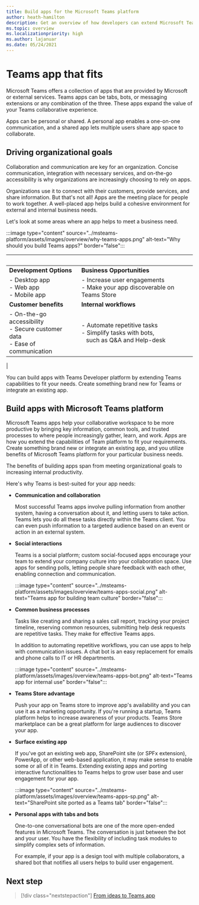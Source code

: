 ```yaml
---
title: Build apps for the Microsoft Teams platform
author: heath-hamilton
description: Get an overview of how developers can extend Microsoft Teams features with custom apps.
ms.topic: overview
ms.localizationpriority: high
ms.author: lajanuar
ms.date: 05/24/2021
---
```

# Teams app that fits

Microsoft Teams offers a collection of apps that are provided by Microsoft or external services. Teams apps can be tabs, bots, or messaging extensions or any combination of the three. These apps expand the value of your Teams collaborative experience.

Apps can be personal or shared. A personal app enables a one-on-one communication, and a shared app lets multiple users share app space to collaborate.

## Driving organizational goals

Collaboration and communication are key for an organization. Concise communication, integration with necessary services, and on-the-go accessibility is why organizations are increasingly choosing to rely on apps.

Organizations use it to connect with their customers, provide services, and share information. But that's not all! Apps are the meeting place for people to work together. A well-placed app helps build a cohesive environment for external and internal business needs.

Let's look at some areas where an app helps to meet a business need.

:::image type="content" source="../msteams-platform/assets/images/overview/why-teams-apps.png" alt-text="Why should you build Teams apps?" border="false":::

| &nbsp; | &nbsp; |
|--- | --- |
| **Development Options** | **Business Opportunities** |
| - Desktop app <br> - Web app <br> - Mobile app | - Increase user engagements <br> - Make your app discoverable on Teams Store |
| **Customer benefits** | **Internal workflows** |
| - On-the-go accessibility <br> - Secure customer data <br> - Ease of communication | - Automate repetitive tasks <br> - Simplify tasks with bots, <br> &nbsp;&nbsp; such as Q&A and Help-desk |
|

You can build apps with Teams Developer platform by extending Teams capabilities to fit your needs. Create something brand new for Teams or integrate an existing app.

## Build apps with Microsoft Teams platform

Microsoft Teams apps help your collaborative workspace to be more productive by bringing key information, common tools, and trusted processes to where people increasingly gather, learn, and work. Apps are how you extend the capabilities of Team platform to fit your requirements. Create something brand new or integrate an existing app, and you utilize benefits of Microsoft Teams platform for your particular business needs.

The benefits of building apps span from meeting organizational goals to increasing internal productivity.

Here's why Teams is best-suited for your app needs:

- **Communication and collaboration**

    Most successful Teams apps involve pulling information from another system, having a conversation about it, and letting users to take action. Teams lets you do all these tasks directly within the Teams client. You can even push information to a targeted audience based on an event or action in an external system.

- **Social interactions**

    Teams is a social platform; custom social-focused apps encourage your team to extend your company culture into your collaboration space. Use apps for sending polls, letting people share feedback with each other, enabling connection and communication.

    :::image type="content" source="../msteams-platform/assets/images/overview/teams-apps-social.png" alt-text="Teams app for building team culture" border="false":::

- **Common business processes**

    Tasks like creating and sharing a sales call report, tracking your project timeline, reserving common resources, submitting help desk requests are repetitive tasks. They make for effective Teams apps.

    In addition to automating repetitive workflows, you can use apps to help with communication issues. A chat bot is an easy replacement for emails and phone calls to IT or HR departments.

    :::image type="content" source="../msteams-platform/assets/images/overview/teams-apps-bot.png" alt-text="Teams app for internal use" border="false":::

- **Teams Store advantage**

    Push your app on Teams store to improve app's availability and you can use it as a marketing opportunity. If you're running a startup, Teams platform helps to increase awareness of your products. Teams Store marketplace can be a great platform for large audiences to discover your app.

- **Surface existing app**

    If you've got an existing web app, SharePoint site (or SPFx extension), PowerApp, or other web-based application, it may make sense to enable some or all of it in Teams. Extending existing apps and porting interactive functionalities to Teams helps to grow user base and user engagement for your app.

    :::image type="content" source="../msteams-platform/assets/images/overview/teams-apps-sp.png" alt-text="SharePoint site ported as a Teams tab" border="false":::

- **Personal apps with tabs and bots**

    One-to-one conversational bots are one of the more open-ended features in Microsoft Teams. The conversation is just between the bot and your user. You have the flexibility of including task modules to simplify complex sets of information.

    For example, if your app is a design tool with multiple collaborators, a shared bot that notifies all users helps to build user engagement.

## Next step

> [!div class="nextstepaction"]
> [From ideas to Teams app](overview-story.md)
